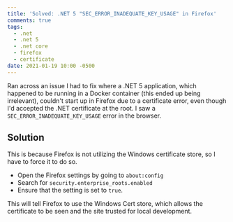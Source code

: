 ```yaml
---
title: 'Solved: .NET 5 "SEC_ERROR_INADEQUATE_KEY_USAGE" in Firefox'
comments: true
tags:
  - .net
  - .net 5
  - .net core
  - firefox
  - certificate
date: 2021-01-19 10:00 -0500
---
```

Ran across an issue I had to fix where a .NET 5 application, which happened to be running in a Docker container (this ended up being irrelevant), couldn't start up in Firefox due to a certificate error, even though I'd accepted the .NET certificate at the root. I saw a `SEC_ERROR_INADEQUATE_KEY_USAGE` error in the browser.

## Solution

This is because Firefox is not utilizing the Windows certificate store, so I have to force it to do so.

* Open the Firefox settings by going to `about:config`
* Search for `security.enterprise_roots.enabled`
* Ensure that the setting is set to `true`.

This will tell Firefox to use the Windows Cert store, which allows the certificate to be seen and the site trusted for local development.
